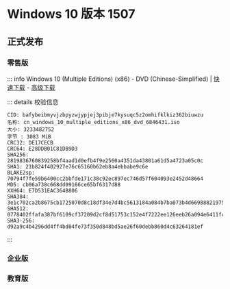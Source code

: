 # Windows 10 版本 1507

## 正式发布

### 零售版 <Badge type="info" text="2015-07-29" />

::: info Windows 10 (Multiple Editions) (x86) - DVD (Chinese-Simplified) <Badge type="tip" text="32位" /> | [快速下载](https://ipfs.winx.run/bafybeibmyvjzbpyzwjypjej3pibje7kysuqc5z2omhifklkiz362biuwzu?filename=cn_windows_10_multiple_editions_x86_dvd_6846431.iso#quick) - [高级下载](https://ipfs.winx.run/bafybeibmyvjzbpyzwjypjej3pibje7kysuqc5z2omhifklkiz362biuwzu?filename=cn_windows_10_multiple_editions_x86_dvd_6846431.iso)

::: details 校验信息

```txt:line-numbers {1}
CID: bafybeibmyvjzbpyzwjypjej3pibje7kysuqc5z2omhifklkiz362biuwzu
名称: cn_windows_10_multiple_editions_x86_dvd_6846431.iso
大小: 3233482752
字节 : 3083 MiB
CRC32: DE17CECB
CRC64: E28DDB01C81DB9D3
SHA256: 2819836760839258bf4aad1d0efb4f9e2560a4351da43801a61d5a4723a05c0c
SHA1: 21b824f402927e76c65160b62eb8a4ebbabe9c6e
BLAKE2sp: 70794f7fe59b6400cc2bbfde171c38c92ec897ec746d57f604093e2452d48664
MD5: cb06a738c668dd09166ce65bf6317d88
XXH64: E7D531EAC364B806
SHA384: 3e1c702ca2b8675cb1725070d8c18df34e7d4bc5613184a084b7ba073b4d669888219758cb664bb86e956e8d129831da
SHA512: 0778402ffafa387bf6109cf37209d2cf8d51753c152e4f7222ee126eeb26a094e6411fcf0701f700fa0896b1cb90c6fd1556f361b5897123416b5b2aede33a01
SHA3-256: d92a9c4b4296dd4ff4bd04fe73f350d848bd5ae26f60debb860d4c63264181ef
```

:::

### 企业版 <Badge type="info" text="2015-07-29" />

### 教育版 <Badge type="info" text="2015-07-29" />